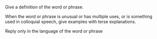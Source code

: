 Give a definition of the word or phrase.

When the word or phrase is unusual or has multiple uses, or is something used in colloquial speech,
give examples with terse explanations.

Reply only in the language of the word or phrase
